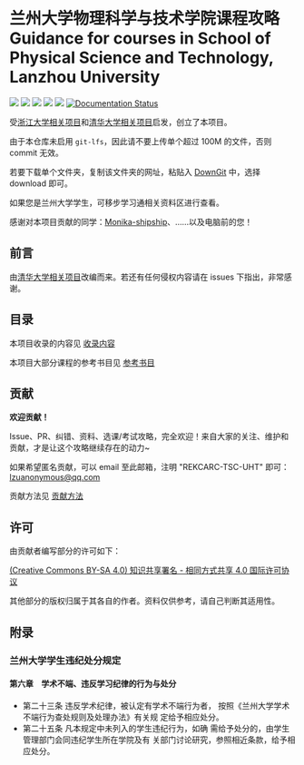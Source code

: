 # 兰州大学物理科学与技术学院课程攻略 Guidance for courses in School of Physical Science and Technology, Lanzhou University

[![](https://img.shields.io/github/watchers/Monika-shipship/REKPARC-SPST-LZU-UHT.svg?style=flat)](https://github.com/Monika-shipship/REKPARC-SPST-LZU-UHT/watchers)
[![](https://img.shields.io/github/stars/Monika-shipship/REKPARC-SPST-LZU-UHT.svg?style=flat)](https://github.com/PKUanonym/REKCARC-TSC-UHT/stargazers)
[![](https://img.shields.io/github/forks/Monika-shipship/REKPARC-SPST-LZU-UHT.svg?style=flat)](https://github.com/PKUanonym/REKCARC-TSC-UHT/network/members)
[![](https://img.shields.io/github/issues-pr-closed-raw/Monika-shipship/REKPARC-SPST-LZU-UHT.svg?style=flat)](https://github.com/PKUanonym/REKCARC-TSC-UHT/issues)
![](https://img.shields.io/github/repo-size/Monika-shipship/REKPARC-SPST-LZU-UHT.svg?style=flat)
[![Documentation Status](https://readthedocs.org/projects/rekcarc-tsc-uht/badge/?version=latest)](https://rekcarc-tsc-uht.readthedocs.io/en/latest/?badge=latest)

受[浙江大学相关项目](https://github.com/QSCTech/zju-icicles)和[清华大学相关项目](https://github.com/Monika-shipship/REKPARC-SPST-LZU-UHT)启发，创立了本项目。

由于本仓库未启用 `git-lfs`，因此请不要上传单个超过 100M 的文件，否则 commit 无效。

若要下载单个文件夹，复制该文件夹的网址，粘贴入 [DownGit](https://minhaskamal.github.io/DownGit/#/home) 中，选择 download 即可。

如果您是兰州大学学生，可移步学习通相关资料区进行查看。

感谢对本项目贡献的同学：[Monika-shipship](https://github.com/Monika-shipship)、……以及电脑前的您！

## 前言

由[清华大学相关项目](https://github.com/PKUanonym/REKCARC-TSC-UHT)改编而来。若还有任何侵权内容请在 issues 下指出，非常感谢。

## 目录

本项目收录的内容见 [收录内容](收录内容.md)

本项目大部分课程的参考书目见 [参考书目](参考书目.md)

## 贡献

**欢迎贡献！**

Issue、PR、纠错、资料、选课/考试攻略，完全欢迎！来自大家的关注、维护和贡献，才是让这个攻略继续存在的动力~

如果希望匿名贡献，可以 email 至此邮箱，注明 "REKCARC-TSC-UHT" 即可：<lzuanonymous@qq.com>

贡献方法见 [贡献方法](贡献方法.md)

## 许可

由贡献者编写部分的许可如下：

[(Creative Commons BY-SA 4.0) 知识共享署名 - 相同方式共享 4.0 国际许可协议](https://creativecommons.org/licenses/by-nc-sa/4.0/deed.zh)

其他部分的版权归属于其各自的作者。资料仅供参考，请自己判断其适用性。

## 附录

### 兰州大学学生违纪处分规定

#### 第六章　学术不端、违反学习纪律的行为与处分

- 第二十三条 违反学术纪律，被认定有学术不端行为者，
    按照《兰州大学学术不端行为查处规则及处理办法》有关规
    定给予相应处分。
- 第二十五条 凡本规定中未列入的学生违纪行为，如确
    需给予处分的，由学生管理部门会同违纪学生所在学院及有
    关部门讨论研究，参照相近条款，给予相应处分。
